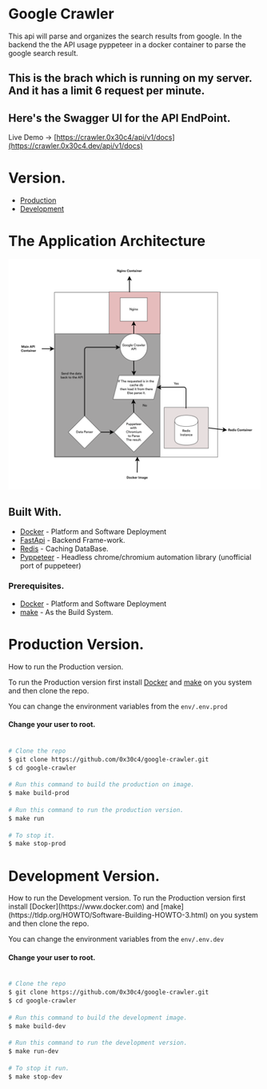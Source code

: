 # Google Crawler
This api will parse and organizes the search results from google. In the backend the the API usage pyppeteer in a docker container to parse the google search result.<br>

## This is the brach which is running on my server. And it has a limit 6 request per minute.

## Here's the Swagger UI for the API EndPoint.
Live Demo -> [https://crawler.0x30c4/api/v1/docs](https://crawler.0x30c4.dev/api/v1/docs)

# Version.
* [Production](#prod_ver)
* [Development](#dev_ver) 

# The Application Architecture
<img src="https://raw.githubusercontent.com/0x30c4/google-crawler/main/images/Overview.png">

## Built With.
* [Docker](https://www.docker.com) - Platform and Software Deployment
* [FastApi](https://fastapi.tiangolo.com/) - Backend Frame-work.
* [Redis](https://fastapi.tiangolo.com/) - Caching DataBase.
* [Pyppeteer](https://github.com/pyppeteer/pyppeteer) -  Headless chrome/chromium automation library (unofficial port of puppeteer) 

### Prerequisites. 
* [Docker](https://www.docker.com) - Platform and Software Deployment
* [make](https://tldp.org/HOWTO/Software-Building-HOWTO-3.html) - As the Build System.
	
# Production Version.
<a name="prod_ver">
How to run the Production version.
</a>

To run the Production version first install [Docker](https://www.docker.com) and [make](https://tldp.org/HOWTO/Software-Building-HOWTO-3.html)
on you system and then clone the repo.

You can change the environment variables from the <code>env/.env.prod</code>
#### Change your user to root.

```bash

# Clone the repo
$ git clone https://github.com/0x30c4/google-crawler.git
$ cd google-crawler

# Run this command to build the production on image.
$ make build-prod

# Run this command to run the production version.
$ make run

# To stop it.
$ make stop-prod
```

# Development Version.
<a name="dev_ver">
How to run the Development version.
</a>
To run the Production version first install [Docker](https://www.docker.com) and [make](https://tldp.org/HOWTO/Software-Building-HOWTO-3.html)
on you system and then clone the repo.

You can change the environment variables from the <code>env/.env.dev</code>
#### Change your user to root.

```bash

# Clone the repo
$ git clone https://github.com/0x30c4/google-crawler.git
$ cd google-crawler

# Run this command to build the development image.
$ make build-dev

# Run this command to run the development version.
$ make run-dev

# To stop it run.
$ make stop-dev
```
